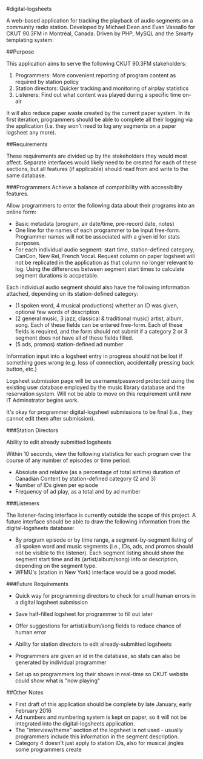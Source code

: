 #digital-logsheets

A web-based application for tracking the playback of audio segments on a community radio station. Developed by Michael Dean and Evan Vassallo for CKUT 90.3FM in Montréal, Canada. Driven by PHP, MySQL and the Smarty templating system.

##Purpose

This application aims to serve the following CKUT 90.3FM stakeholders:

1. Programmers: More convenient reporting of program content as required by station policy
2. Station directors: Quicker tracking and monitoring of airplay statistics
3. Listeners: Find out what content was played during a specific time on-air

It will also reduce paper waste created by the current paper system. In its first iteration, programmers should be able to complete all their logging via the application (i.e. they won't need to log any segments on a paper logsheet any more).

##Requirements

These requirements are divided up by the stakeholders they would most affect. Separate interfaces would likely need to be created for each of these sections, but all features (if applicable) should read from and write to the same database.

###Programmers
Achieve a balance of compatibility with accessibility features.

Allow programmers to enter the following data about their programs into an online form:

- Basic metadata (program, air date/time, pre-record date, notes)
- One line for the names of each programmer to be input free-form. Programmer names will not be associated with a given id for stats purposes.
- For each individual audio segment: start time, station-defined category, CanCon, New Rel, French Vocal. Request column on paper logsheet will not be replicated in the application as that column no longer relevant to log. Using the differences between segment start times to calculate segment durations is accpetable.

Each individual audio segment should also have the following information attached, depending on its station-defined category:

- (1 spoken word, 4 musical productions) whether an ID was given, optional few words of description
- (2 general music, 3 jazz, classical & traditional music) artist, album, song. Each of these fields can be entered free-form. Each of these fields is required, and the form should not submit if a category 2 or 3 segment does not have all of these fields filled.
- (5 ads, promos) station-defined ad number

Information input into a logsheet entry in progress should not be lost if something goes wrong (e.g. loss of connection, accidentally pressing back button, etc.)

Logsheet submission page will be username/password protected using the existing user database employed by the music library database and the reservation system. Will not be able to move on this requirement until new IT Adminstrator begins work.

It's okay for programmer digital-logsheet submissions to be final (i.e., they cannot edit them after submission).

###Station Directors

Ability to edit already submitted logsheets

Within 10 seconds, view the following statistics for each program over the course of any number of episodes or time period:

- Absolute and relative (as a percentage of total airtime) duration of Canadian Content by station-defined category (2 and 3)
- Number of IDs given per episode
- Frequency of ad play, as a total and by ad number

###Listeners

The listener-facing interface is currently outside the scope of this project. A future interface should be able to draw the following information from the digital-logsheets database:

- By program episode or by time range, a segment-by-segment listing of all spoken word and music segments (i.e., IDs, ads, and promos should not be visible to the listener). Each segment listing should show the segment start time and its (artist/album/song) info or description, depending on the segment type.
- WFMU's (station in New York) interface would be a good model.

###Future Requirements

- Quick way for programming directors to check for small human errors in a digital logsheet submission
- Save half-filled logsheet for programmer to fill out later
- Offer suggestions for artist/album/song fields to reduce chance of human error
- Ability for station directors to edit already-submitted logsheets
- Programmers are given an id in the database, so stats can also be generated by individual programmer

- Set up so programmers log their shows in real-time so CKUT website could show what is "now playing"

##Other Notes
- First draft of this application should be complete by late January, early February 2016
- Ad numbers and numbering system is kept on paper, so it will not be integrated into the digital-logsheets application.
- The "interview/theme" section of the logsheet is not used - usually programmers include this information in the segment description.
- Category 4 doesn't just apply to station IDs, also for musical jingles some programmers create
